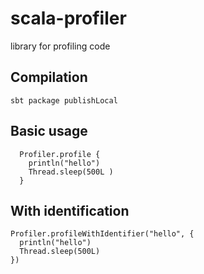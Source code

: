 # scala-profiler
library for profiling code

## Compilation 

    sbt package publishLocal

## Basic usage
  
	  Profiler.profile {
	  	println("hello")
	  	Thread.sleep(500L )
	  }                    

## With identification 

    Profiler.profileWithIdentifier("hello", {
  	  println("hello")
  	  Thread.sleep(500L)
    })  


